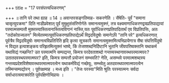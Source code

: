 +++
title = "17 परसंपत्त्यधिकरणम्"

+++
॥ तानि परे तथा ह्याह ॥ 14 ॥ अवान्तरसङ्गतिमाह- सकरणेति । सैषेति- पूर्वं "समाना चासृत्युपक्रमा" दिति नाडीप्रवेशात् पूर्वं मुमुक्षुसंसंरिणोर्गतेः समानत्वमुक्त्तं, तत्र वक्ष्यमाणाधिकरणद्वयप्रतिपाद्यायां परमात्मसम्पत्तौ मुक्त्तस्यास्तित्वनास्तित्वविगानं नास्ति,यतः पूर्वाधिकरणप्रतिपादितार्थं एव विप्रतिपत्तिः, अतः "तदोकोग्रज्वलन" मित्येतस्मात्पूर्वाधिकरणप्रतिपाद्येऽर्थे विद्वदविदुषोः समानेऽपि "तानि परे" इत्यधिकरणात् पूर्वत्रैव विद्वदविदुषोः समानत्वविप्रतिरिति हृदि कृत्वा सूत्रकारैः समानत्वमुक्त्तमित्यभिप्रायेणात्र सैषा संपत्तिर्विदुषो न विद्यत इत्याशङ्कय परिहृतमित्युक्त्तं भाष्ये, किं तेजश्शब्दनिर्दिष्टानि भूतानि जीवपरिष्वक्त्तानि यथाकर्म यथाविद्यं गच्छन्ति? उत परमात्मनि सम्पद्यन्त, किमत्र परदेवताशब्दो गन्तव्यस्थानावस्थपरमात्मपरः? उतातदवस्थपरमात्मपर? इति, किमत्र सम्पत्तौ प्रयोजनं सम्भवति? नेति, असम्भवे परमात्मशब्दस्य गन्तव्यप्रदेशविशेषावस्थपरमात्मपरत्वेन यथाकर्मविद्यं गच्छेयुः, सम्भवेतु अतदवस्थपरमात्मपरत्वेन तस्मिन्सम्पद्योरन् । पूर्वपक्षमाह । मध्य इति । "तेजः परस्या"मिति श्रुतिः परस्यात्मनः सर्वदा सर्वाधारत्वमात्रपरेति पूर्वपक्षिणोभिप्रायः ।

